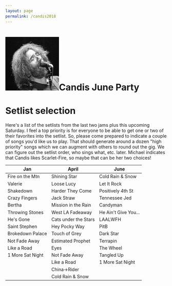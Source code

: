 ```yaml
---
layout: page
permalink: /candis2018
---
```

<h1><img class="ui avatar image" src="/images/jerryavatar.jpg">Candis June Party</h1>

# Setlist selection

Here's a list of the setlists from the last two jams plus this upcoming Saturday. I feel a top priority is for everyone to be able to get one or two of their favorites into the setlist. So, please come prepared to indicate a couple of songs you'd like us to play. That should generate around a dozen "high priority" songs which we can augment with others to round out the gig. We can figure out the setlist order, who sings what, etc. later. Michael indicates that Candis likes Scarlet-Fire, so maybe that can be her two choices! 

| Jan | April | June |
|-----|-------|------|
| Fire on the Mtn | Shining Star | Cold Rain & Snow |
| Valerie | Loose Lucy | Let It Rock |
| Shakedown | Harder They Come | Positively 4th St |
| Crazy Fingers | Jack Straw | Tennessee Jed |
| Bertha | Mission in the Rain | Candyman |
| Throwing Stones | West LA Fadeaway | He Ain't Give You... |
| He's Gone | Cats under the Stars | LAALWFH |
| Saint Stephen | Hey Pocky Way | PitB |
| Brokedown Palace | Touch of Grey | Dark Star |
| Not Fade Away | Estimated Prophet | Terrapin |
| Like a Road | Eyes | The Wheel |
| 1 More Sat Night | Not Fade Away | Tangled Up  |
|  | Like a Road | 1 More Sat Night |
|  | China->Rider |  |
|  | Cold Rain & Snow | |
